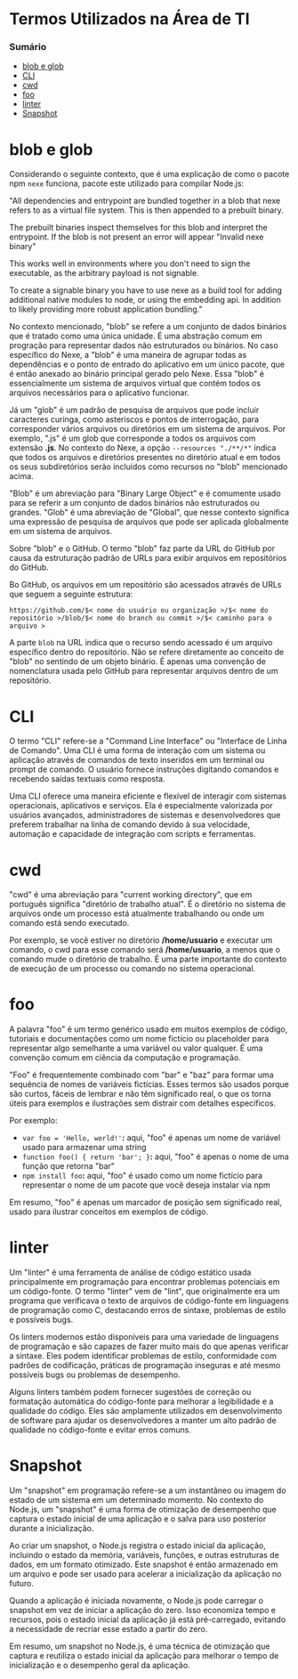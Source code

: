 # Termos Utilizados na Área de TI

### Sumário

- [blob e glob](#blob-glob)
- [CLI](#cli)
- [cwd](#cwd)
- [foo](#foo)
- [linter](#linter)
- [Snapshot](#snapshot)

# <a id="blob-glob"></a>blob e glob

Considerando o seguinte contexto, que é uma explicação de como o pacote npm `nexe` funciona, pacote este utilizado para compilar Node.js:

"All dependencies and entrypoint are bundled together in a blob that nexe refers to as a virtual file system. This is then appended to a prebuilt binary.

The prebuilt binaries inspect themselves for this blob and interpret the entrypoint. If the blob is not present an error will appear "Invalid nexe binary"

This works well in environments where you don't need to sign the executable, as the arbitrary payload is not signable.

To create a signable binary you have to use nexe as a build tool for adding additional native modules to node, or using the embedding api. In addition to likely providing more robust application bundling."

No contexto mencionado, "blob" se refere a um conjunto de dados binários que é tratado como uma única unidade. É uma abstração comum em progração para representar dados não estruturados ou binários. No caso específico do Nexe, a "blob" é uma maneira de agrupar todas as dependências e o ponto de entrado do aplicativo em um único pacote, que é então anexado ao binário principal gerado pelo Nexe. Essa "blob" é essencialmente um sistema de arquivos virtual que contém todos os arquivos necessários para o aplicativo funcionar.

Já um "glob" é um padrão de pesquisa de arquivos que pode incluir caracteres curinga, como asteriscos e pontos de interrogação, para corresponder vários arquivos ou diretórios em um sistema de arquivos. Por exemplo, ".js" é um glob que corresponde a todos os arquivos com extensão **.js**. No contexto do Nexe, a opção `--resources "./**/*"` indica que todos os arquivos e diretórios presentes no diretório atual e em todos os seus subdiretórios serão incluídos como recursos no "blob" mencionado acima.

"Blob" é um abreviação para "Binary Large Object" e é comumente usado para se referir a um conjunto de dados binários não estruturados ou grandes. "Glob" é uma abreviação de "Global", que nesse contexto significa uma expressão de pesquisa de arquivos que pode ser aplicada globalmente  em um sistema de arquivos.

Sobre "blob" e o GitHub. O termo "blob" faz parte da URL do GitHub por causa da estruturação padrão de URLs para exibir arquivos em repositórios do GitHub.

Bo GitHub, os arquivos em um repositório são acessados através de URLs que seguem a seguinte estrutura:

```
https://github.com/$< nome do usuário ou organização >/$< nome do repositório >/blob/$< nome do branch ou commit >/$< caminho para o arquivo >
```

A parte `blob` na URL indica que o recurso sendo acessado é um arquivo específico dentro do repositório. Não se refere diretamente ao conceito de "blob" no sentindo de um objeto binário. É apenas uma convenção de nomenclatura usada pelo GitHub para representar arquivos dentro de um repositório.

# <a id="cli"></a>CLI

O termo "CLI" refere-se a "Command Line Interface" ou "Interface de Linha de Comando". Uma CLI é uma forma de interação com um sistema ou aplicação através de comandos de texto inseridos em um terminal ou prompt de comando. O usuário fornece instruções digitando comandos e recebendo saídas textuais como resposta.

Uma CLI oferece uma maneira eficiente e flexível de interagir com sistemas operacionais, aplicativos e serviços. Ela é especialmente valorizada por usuários avançados, administradores de sistemas e desenvolvedores que preferem trabalhar na linha de comando devido à sua velocidade, automação e capacidade de integração com scripts e ferramentas.

# <a id="cwd"></a>cwd

"cwd" é uma abreviação para "current working directory", que em português significa "diretório de trabalho atual". É o diretório no sistema de arquivos onde um processo está atualmente trabalhando ou onde um comando está sendo executado.

Por exemplo, se você estiver no diretório **/home/usuario** e executar um comando, o cwd para esse comando será **/home/usuario**, a menos que o comando mude o diretório de trabalho. É uma parte importante do contexto de execução de um processo ou comando no sistema operacional.

# <a id="foo"></a>foo

A palavra "foo" é um termo genérico usado em muitos exemplos de código, tutoriais e documentações como um nome fictício ou placeholder para representar algo semelhante a uma variável ou valor qualquer. É uma convenção comum em ciência da computação e programação.

"Foo" é frequentemente combinado com "bar" e "baz" para formar uma sequência de nomes de variáveis fictícias. Esses termos são usados porque são curtos, fáceis de lembrar e não têm significado real, o que os torna úteis para exemplos e ilustrações sem distrair com detalhes específicos.

Por exemplo:

- `var foo = 'Hello, world!'`**:** aqui, "foo" é apenas um nome de variável usado para armazenar uma string
- `function foo() { return 'bar'; }`**:** aqui, "foo" é apenas o nome de uma função que retorna "bar"
- `npm install foo`**:** aqui, "foo" é usado como um nome fictício para representar o nome de um pacote que você deseja instalar via npm

Em resumo, "foo" é apenas um marcador de posição sem significado real, usado para ilustrar conceitos em exemplos de código.

# <a id="linter"></a>linter

Um "linter" é uma ferramenta de análise de código estático usada principalmente em programação para encontrar problemas potenciais em um código-fonte. O termo "linter" vem de "lint", que originalmente era um programa que verificava o texto de arquivos de código-fonte em linguagens de programação como C, destacando erros de sintaxe, problemas de estilo e possíveis bugs.

Os linters modernos estão disponíveis para uma variedade de linguagens de programação e são capazes de fazer muito mais do que apenas verificar a sintaxe. Eles podem identificar problemas de estilo, conformidade com padrões de codificação, práticas de programação inseguras e até mesmo possíveis bugs ou problemas de desempenho.

Alguns linters também podem fornecer sugestões de correção ou formatação automática do código-fonte para melhorar a legibilidade e a qualidade do código. Eles são amplamente utilizados em desenvolvimento de software para ajudar os desenvolvedores a manter um alto padrão de qualidade no código-fonte e evitar erros comuns.

# <a id="snapshot"></a>Snapshot

Um "snapshot" em programação refere-se a um instantâneo ou imagem do estado de um sistema em um determinado momento. No contexto do Node.js, um "snapshot" é uma forma de otimização de desempenho que captura o estado inicial de uma aplicação e o salva para uso posterior durante a inicialização.

Ao criar um snapshot, o Node.js registra o estado inicial da aplicação, incluindo o estado da memória, variáveis, funções, e outras estruturas de dados, em um formato otimizado. Este snapshot é então armazenado em um arquivo e pode ser usado para acelerar a inicialização da aplicação no futuro.

Quando a aplicação é iniciada novamente, o Node.js pode carregar o snapshot em vez de iniciar a aplicação do zero. Isso economiza tempo e recursos, pois o estado inicial da aplicação já está pré-carregado, evitando a necessidade de recriar esse estado a partir do zero.

Em resumo, um snapshot no Node.js, é uma técnica de otimização que captura e reutiliza o estado inicial da aplicação para melhorar o tempo de inicialização e o desempenho geral da aplicação.